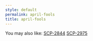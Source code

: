 ```yaml
---
style: default
permalink: april-fools
title: april-fools
---
```

You may also like:
[SCP-2844](http://scp-wiki.net/scp-2844)
[SCP-2975](http://scp-wiki.net/scp-2975)